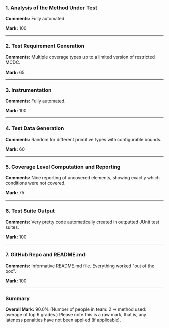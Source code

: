 ### 1. Analysis of the Method Under Test

__Comments:__ Fully automated.

__Mark:__ 100

---

### 2. Test Requirement Generation

__Comments:__ Multiple coverage types up to a limited version of restricted MCDC.

__Mark:__ 65

---

### 3. Instrumentation

__Comments:__ Fully automated.

__Mark:__ 100

---

### 4. Test Data Generation

__Comments:__ Random for different primitive types with configurable bounds. 

__Mark:__ 60

---

### 5. Coverage Level Computation and Reporting

__Comments:__ Nice reporting of uncovered elements, showing exactly which conditions were not covered. 

__Mark:__ 75

---

### 6. Test Suite Output

__Comments:__ Very pretty code automatically created in outputted JUnit test suites.  

__Mark:__ 100

---

### 7. GitHub Repo and README.md

__Comments:__ Informative README.md file. Everything worked "out of the box".

__Mark:__ 100

---

### Summary

__Overall Mark:__ 90.0% (Number of people in team: 2 -> method used: average of top 6 grades.) Please note this is a raw mark, that is, any lateness penalties have not been applied (if applicable).